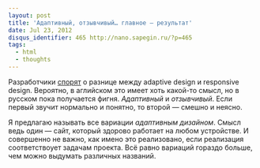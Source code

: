 ```yaml
---
layout: post
title: 'Адаптивный, отзывчивый… главное — результат'
date: Jul 23, 2012
disqus_identifier: 465 http://nano.sapegin.ru/?p=465
tags:
  - html
  - thoughts
---
```


Разработчики [спорят](http://habrahabr.ru/post/148224/) о разнице между adaptive design и responsive design. Вероятно, в аглийском это имеет хоть какой-то смысл, но в русском пока получается фигня. *Адаптивный* и *отзывчивый*. Если первый звучит нормально и понятно, то второй — смешно и неясно.

Я предлагаю называть все вариации *адаптивным дизайном*. Смысл ведь один — сайт, который здорово работает на любом устройстве. И совершенно не важно, как имено это реализовано, если реализация соответствоует задачам проекта. Всё равно вариаций гораздо больше, чем можно выдумать различных названий.

